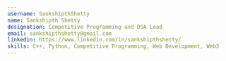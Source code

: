 ```yaml
---
username: SankshipthShetty
name: Sankshipth Shetty
designation: Competitive Programming and DSA Lead
email: sankshipthshetty@gmail.com
linkedin: https://www.linkedin.com/in/sankshipthshetty/
skills: C++, Python, Competitive Programming, Web Development, Web3
---
```

